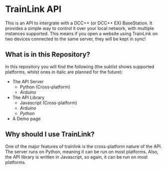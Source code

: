 # TrainLink API
 This is an API to intergrate with a DCC++ (or DCC++ EX) BaseStation. It provides a simple way to control it over your local network, with multiple instances supported. This means if you open a website using TrainLink on two devices connected to the same server, they will be kept in sync!

 ## What is in this Repository?
 In this repository you will find the following (the sublist shows supported platforms, whilst ones in italic are planned for the future):
* The API Server
    * Python (Cross-platform)
    * _Arduino_
* The API Library
    * Javascript (Cross-platform)
    * _Arduino_
    * _Python_
* A Demo page

## Why should I use TrainLink?
One of the major features of trainlink is the cross-platform nature of the API. The server runs on Python, meaning it can be run on most platforms. Also, the API library is written in Javascript, so again, it can be run on most platforms.
